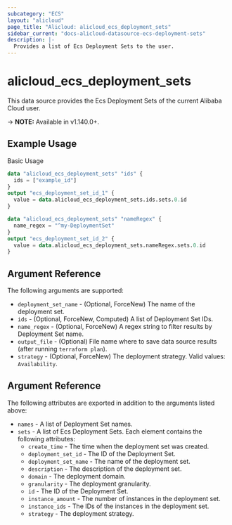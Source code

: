 ```yaml
---
subcategory: "ECS"
layout: "alicloud"
page_title: "Alicloud: alicloud_ecs_deployment_sets"
sidebar_current: "docs-alicloud-datasource-ecs-deployment-sets"
description: |-
  Provides a list of Ecs Deployment Sets to the user.
---
```


# alicloud\_ecs\_deployment\_sets

This data source provides the Ecs Deployment Sets of the current Alibaba Cloud user.

-> **NOTE:** Available in v1.140.0+.

## Example Usage

Basic Usage

```terraform
data "alicloud_ecs_deployment_sets" "ids" {
  ids = ["example_id"]
}
output "ecs_deployment_set_id_1" {
  value = data.alicloud_ecs_deployment_sets.ids.sets.0.id
}

data "alicloud_ecs_deployment_sets" "nameRegex" {
  name_regex = "^my-DeploymentSet"
}
output "ecs_deployment_set_id_2" {
  value = data.alicloud_ecs_deployment_sets.nameRegex.sets.0.id
}

```

## Argument Reference

The following arguments are supported:

* `deployment_set_name` - (Optional, ForceNew) The name of the deployment set.
* `ids` - (Optional, ForceNew, Computed)  A list of Deployment Set IDs.
* `name_regex` - (Optional, ForceNew) A regex string to filter results by Deployment Set name.
* `output_file` - (Optional) File name where to save data source results (after running `terraform plan`).
* `strategy` - (Optional, ForceNew) The deployment strategy. Valid values: `Availability`.

## Argument Reference

The following attributes are exported in addition to the arguments listed above:

* `names` - A list of Deployment Set names.
* `sets` - A list of Ecs Deployment Sets. Each element contains the following attributes:
	* `create_time` - The time when the deployment set was created.
	* `deployment_set_id` - The ID of the Deployment Set.
	* `deployment_set_name` - The name of the deployment set.
	* `description` - The description of the deployment set.
	* `domain` - The deployment domain.
	* `granularity` - The deployment granularity.
	* `id` - The ID of the Deployment Set.
	* `instance_amount` - The number of instances in the deployment set.
	* `instance_ids` - The IDs of the instances in the deployment set.
	* `strategy` - The deployment strategy.
